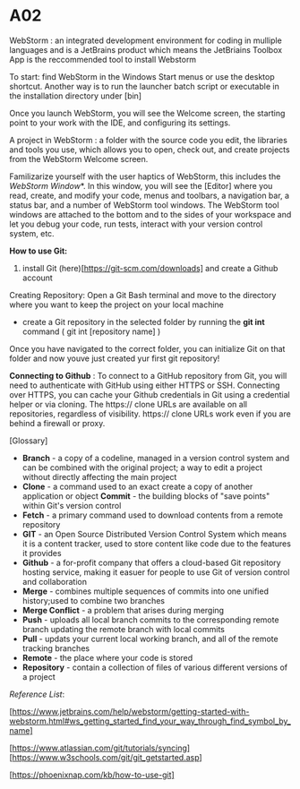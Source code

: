 # A02
 WebStorm : an integrated development environment for coding in mulliple languages and is a JetBrains product which means the JetBriains Toolbox App is the reccommended tool to install Webstorm

To start: find WebStorm in the Windows Start menus or use the desktop shortcut. Another way is to run the launcher batch script or executable in the installation directory under [bin]

Once you launch WebStorm, you will see the Welcome screen, the starting point to your work with the IDE, and configuring its settings. 

 A project in WebStorm : a folder with the source code you edit, the libraries and tools you use, which allows you to open, check out, and create projects from the WebStorm Welcome screen.

 Familizarize yourself with the user haptics of WebStorm, this includes the *WebStorm Window**.
In this window, you will see the [Editor] where you read, create, and modify your code, menus and toolbars, a navigation bar, a status bar, and a number of WebStorm tool windows.
The WebStorm tool windows are attached to the bottom and to the sides of your workspace and let you debug your code, run tests, interact with your version control system, etc.

**How to use Git:** 
1. install Git  (here)[https://git-scm.com/downloads] and create a Github account

Creating Repository: Open a Git Bash terminal and move to the directory where you want to keep the project on your local machine
- create a Git repository in the selected folder by running the **git int** command ( git int [repository name] )

Once you have navigated to the correct folder, you can initialize Git on that folder and now youve just created yur first git repository!

**Connecting to Github** :
To connect to a GitHub repository from Git, you will need to authenticate with GitHub using either HTTPS or SSH.
Connecting over HTTPS, you can cache your Github credentials in Git using a credential helper or via cloning.
The https:// clone URLs are available on all repositories, regardless of visibility. https:// clone URLs work even if you are behind a firewall or proxy.

[Glossary]

- **Branch** - a copy of a codeline, managed in a version control system and can be combined with the original project; a way to edit a project without directly affecting the main project 
- **Clone** - a command used to an exact create a copy of another application or object 
**Commit** -  the building blocks of "save points" within Git's version control 
- **Fetch** - a primary command used to download contents from a remote repository
- **GIT** - an Open Source Distributed Version Control System which means it is a content tracker, used to store content like code due to the features it provides 
- **Github** - a for-profit company that offers a cloud-based Git repository hosting service, making it easuer for people to use Git of version control and collaboration 
- **Merge** - combines multiple sequences of commits into one unified history;used to combine two branches
- **Merge Conflict** - a problem that arises during merging
- **Push** - uploads all local branch commits to the corresponding remote branch updating the remote branch with local commits 
- **Pull** - updats your current local working branch, and all of the remote tracking branches
- **Remote** - the place where your code is stored 
- **Repository** - contain a collection of files of various different versions of a project

*Reference List*:

[https://www.jetbrains.com/help/webstorm/getting-started-with-webstorm.html#ws_getting_started_find_your_way_through_find_symbol_by_name]

[https://www.atlassian.com/git/tutorials/syncing]
[https://www.w3schools.com/git/git_getstarted.asp]

[https://phoenixnap.com/kb/how-to-use-git]
